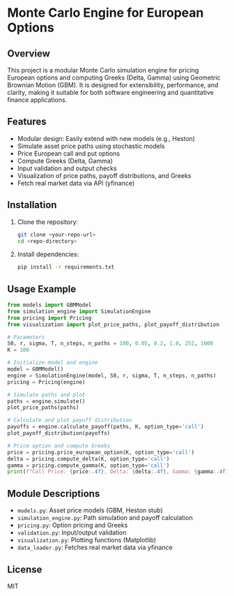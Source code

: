 # Monte Carlo Engine for European Options

## Overview
This project is a modular Monte Carlo simulation engine for pricing European options and computing Greeks (Delta, Gamma) using Geometric Brownian Motion (GBM). It is designed for extensibility, performance, and clarity, making it suitable for both software engineering and quantitative finance applications.

## Features
- Modular design: Easily extend with new models (e.g., Heston)
- Simulate asset price paths using stochastic models
- Price European call and put options
- Compute Greeks (Delta, Gamma)
- Input validation and output checks
- Visualization of price paths, payoff distributions, and Greeks
- Fetch real market data via API (yfinance)

## Installation
1. Clone the repository:
   ```bash
   git clone <your-repo-url>
   cd <repo-directory>
   ```
2. Install dependencies:
   ```bash
   pip install -r requirements.txt
   ```

## Usage Example
```python
from models import GBMModel
from simulation_engine import SimulationEngine
from pricing import Pricing
from visualization import plot_price_paths, plot_payoff_distribution

# Parameters
S0, r, sigma, T, n_steps, n_paths = 100, 0.05, 0.2, 1.0, 252, 1000
K = 100

# Initialize model and engine
model = GBMModel()
engine = SimulationEngine(model, S0, r, sigma, T, n_steps, n_paths)
pricing = Pricing(engine)

# Simulate paths and plot
paths = engine.simulate()
plot_price_paths(paths)

# Calculate and plot payoff distribution
payoffs = engine.calculate_payoff(paths, K, option_type='call')
plot_payoff_distribution(payoffs)

# Price option and compute Greeks
price = pricing.price_european_option(K, option_type='call')
delta = pricing.compute_delta(K, option_type='call')
gamma = pricing.compute_gamma(K, option_type='call')
print(f"Call Price: {price:.4f}, Delta: {delta:.4f}, Gamma: {gamma:.4f}")
```

## Module Descriptions
- `models.py`: Asset price models (GBM, Heston stub)
- `simulation_engine.py`: Path simulation and payoff calculation
- `pricing.py`: Option pricing and Greeks
- `validation.py`: Input/output validation
- `visualization.py`: Plotting functions (Matplotlib)
- `data_loader.py`: Fetches real market data via yfinance

## License
MIT 